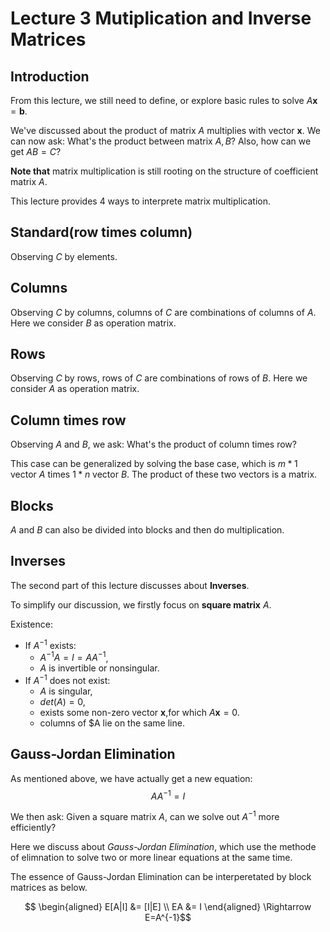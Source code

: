 # Lecture 3 Mutiplication and Inverse Matrices

## Introduction

From this lecture, we still need to define, or explore basic rules to solve $A\mathbf{x}=\mathbf{b}$. 

We've discussed about the product of matrix $A$ multiplies with vector $\mathbf{x}$. We can now ask: What's the product between matrix $A, B$? Also, how can we get $AB=C$?

**Note that** matrix multiplication is still rooting on the structure of coefficient matrix $A$.

This lecture provides 4 ways to interprete matrix multiplication.

## Standard(row times column)

Observing $C$ by elements.

## Columns

Observing $C$ by columns, columns of $C$ are combinations of columns of $A$. Here we consider $B$ as operation matrix.

## Rows

Observing $C$ by rows, rows of $C$ are combinations of rows of $B$. Here we consider $A$ as operation matrix.

## Column times row

Observing $A$ and $B$, we ask: What's the product of column times row?

This case can be generalized by solving the base case, which is $m*1$ vector $A$ times $1*n$ vector $B$. The product of these two vectors is a matrix.


## Blocks

$A$ and $B$ can also be divided into blocks and then do multiplication.

## Inverses

The second part of this lecture discusses about **Inverses**.

To simplify our discussion, we firstly focus on **square matrix** $A$.

Existence: 
- If $A^{-1}$ exists: 
  - $A^{-1}A=I=AA^{-1}$, 
  - $A$ is invertible or nonsingular.
- If $A^{-1}$ does not exist: 
  - $A$ is singular, 
  - $det(A)=0$,
  - exists some non-zero vector $\mathbf{x}$,for which $A\mathbf{x}=0$.
  - columns of $A lie on the same line.


## Gauss-Jordan Elimination

As mentioned above, we have actually get a new equation:
$$AA^{-1}=I \tag{3-1}$$

We then ask: Given a square matrix $A$, can we solve out $A^{-1}$ more efficiently?

Here we discuss about *Gauss-Jordan Elimination*, which use the methode of elimnation to solve two or more linear equations at the same time.

The essence of Gauss-Jordan Elimination can be interperetated by block matrices as below.

$$ \begin{aligned}
    E[A|I] &= [I|E] \\
    EA &= I
\end{aligned} \Rightarrow E=A^{-1}$$
